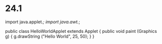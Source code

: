 # 24.1
import java.applet.*;
import java.awt.*;
 
public class HelloWorldApplet extends Applet
{
   public void paint (Graphics g)
   {
      g.drawString ("Hello World", 25, 50);
   }
}
